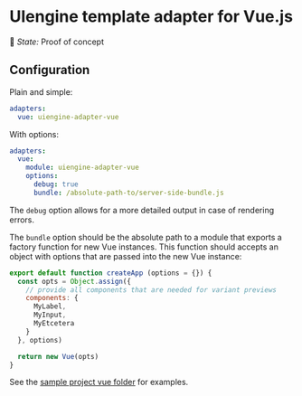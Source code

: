 # UIengine template adapter for Vue.js

🚦 *State:* Proof of concept

## Configuration

Plain and simple:

```yaml
adapters:
  vue: uiengine-adapter-vue
```

With options:

```yaml
adapters:
  vue:
    module: uiengine-adapter-vue
    options:
      debug: true
      bundle: /absolute-path-to/server-side-bundle.js
```

The `debug` option allows for a more detailed output in case of rendering errors.

The `bundle` option should be the absolute path to a module that exports a factory function for new Vue instances.
This function should accepts an object with options that are passed into the new Vue instance:

```js
export default function createApp (options = {}) {
  const opts = Object.assign({
    // provide all components that are needed for variant previews
    components: {
      MyLabel,
      MyInput,
      MyEtcetera
    }
  }, options)

  return new Vue(opts)
}
```

See the [sample project vue folder](../../test/project/src/vue) for examples.
